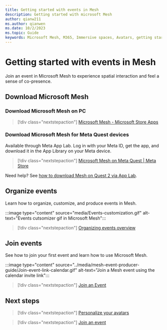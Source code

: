 ```yaml
---
title: Getting started with events in Mesh
description: Getting started with microsoft Mesh
author: qianw211    
ms.author: qianwen
ms.date: 10/2/2023
ms.topic: Guide
keywords: Microsoft Mesh, M365, Immersive spaces, Avatars, getting started, documentation, features
---
```


# Getting started with events in Mesh

Join an event in Microsoft Mesh to experience spatial interaction and feel a sense of co-presence.

## Download Microsoft Mesh

### Download Microsoft Mesh on PC

> [!div class="nextstepaction"]
> [Microsoft Mesh - Microsoft Store Apps](https://apps.microsoft.com/store/detail/microsoft-mesh/9NLXZJ1FDBD7)

### Download Microsoft Mesh for Meta Quest devices

Available through Meta App Lab. Log in with your Meta ID, get the app, and download it in the App Library on your Meta device.

> [!div class="nextstepaction"]
> [Microsoft Mesh on Meta Quest | Meta Store](https://www.meta.com/experiences/6750166401689690/)

Need help? See [how to download Mesh on Quest 2 via App Lab](../Resources/mesh-troubleshooting.md#how-to-download-mesh-on-quest-2-via-app-lab).

## Organize events

Learn how to organize, customize, and produce events in Mesh.

:::image type="content" source="media/Events-customization.gif" alt-text="Events cutsomizer gif in Microsoft Mesh":::

   > [!div class="nextstepaction"]
   > [Organizing events overview](../events-guide/events-overview.md)

## Join events

See how to join your first event and learn how to use Microsoft Mesh.

:::image type="content" source="../media/mesh-event-producer-guide/Join-event-link-calendar.gif" alt-text="Join a Mesh event using the calendar invite link":::

> [!div class="nextstepaction"]
> [Join an Event](join-an-event.md)

## Next steps

   > [!div class="nextstepaction"]
   > [Personalize your avatars](avatars.md)

   > [!div class="nextstepaction"]
   > [Join an event](join-an-event.md)
